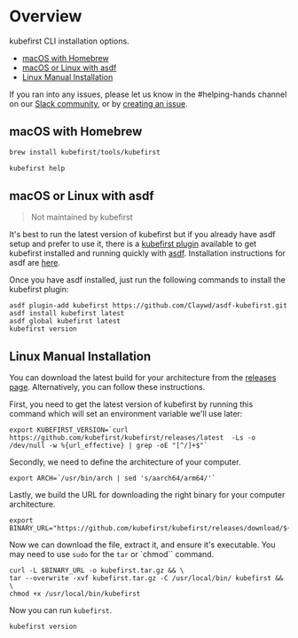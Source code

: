 # Overview

kubefirst CLI installation options.

- [macOS with Homebrew](#macos-with-homebrew)
- [macOS or Linux with asdf](#macos-or-linux-with-asdf)
- [Linux Manual Installation](#linux-manual-installation)

If you ran into any issues, please let us know in the #helping-hands channel on our [Slack community](https://kubefirst.io/slack), or by [creating an issue](https://github.com/kubefirst/kubefirst/issues/new?assignees=&labels=bug&projects=&template=bugs.yml).

## macOS with Homebrew

```bash
brew install kubefirst/tools/kubefirst
```

```bash
kubefirst help
```

## macOS or Linux with asdf

> Not maintained by kubefirst

It's best to run the latest version of kubefirst but if you already have asdf setup and prefer to use it, there is a [kubefirst plugin](](https://github.com/Claywd/asdf-kubefirst)) available to get kubefirst installed and running quickly with [asdf](https://asdf-vm.com/). Installation instructions for asdf are [here](https://asdf-vm.com/guide/getting-started.html).

Once you have asdf installed, just run the following commands to install the kubefirst plugin:

```shell
asdf plugin-add kubefirst https://github.com/Claywd/asdf-kubefirst.git
asdf install kubefirst latest
asdf global kubefirst latest
kubefirst version
```

## Linux Manual Installation

You can download the latest build for your architecture from the [releases page](https://github.com/kubefirst/kubefirst/releases). Alternatively, you can follow these instructions.

First, you need to get the latest version of kubefirst by running this command which will set an environment variable we'll use later:

```shell
export KUBEFIRST_VERSION=`curl https://github.com/kubefirst/kubefirst/releases/latest  -Ls -o /dev/null -w %{url_effective} | grep -oE "[^/]+$"`
```

Secondly, we need to define the architecture of your computer.

```shell
export ARCH=`/usr/bin/arch | sed 's/aarch64/arm64/'`
```

Lastly, we build the URL for downloading the right binary for your computer architecture.

```shell
export BINARY_URL="https://github.com/kubefirst/kubefirst/releases/download/${KUBEFIRST_VERSION}/kubefirst_${KUBEFIRST_VERSION:1}_linux_${ARCH}.tar.gz"
```

Now we can download the file, extract it, and ensure it's executable. You may need to use `sudo` for the `tar` or `chmod`` command.

```shell
curl -L $BINARY_URL -o kubefirst.tar.gz && \
tar --overwrite -xvf kubefirst.tar.gz -C /usr/local/bin/ kubefirst && \
chmod +x /usr/local/bin/kubefirst
```

Now you can run `kubefirst`.

```shell
kubefirst version
```

